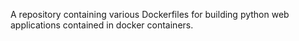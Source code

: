 A repository containing various Dockerfiles for building python web
applications contained in docker containers.
